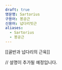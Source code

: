 ```yaml
---
draft: true
영문명: Sartorius
구용어: 봉공근
신용어: 넙다리빗근
aliases:
  - Sartorius
  - 봉공근
---
```


[[골반과 넙다리의 근육]]

// 설명이 추가될 예정입니다.
